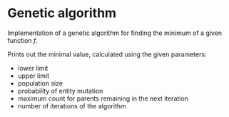 # Genetic algorithm

Implementation of a genetic algorithm for finding the minimum of a given function *f*.

Prints out the minimal value, calculated using the given parameters:
- lower limit
- upper limit
- population size
- probability of entity mutation
- maximum count for parents remaining in the next iteration
- number of iterations of the algorithm
